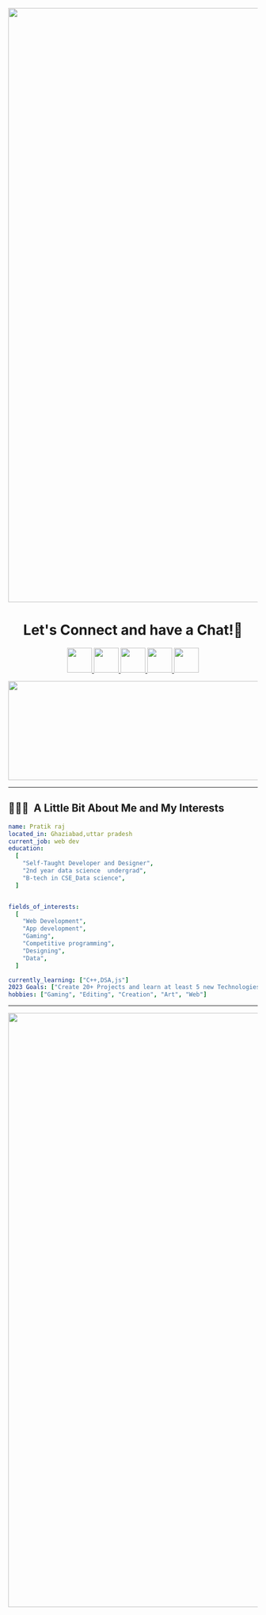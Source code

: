 <p align="center">
  <img  width="1200" src="https://capsule-render.vercel.app/api?type=waving&color=gradient&text=PRATIK!&height=100&section=header"/>
</p>

<h1 align="center">
  Let's Connect and have a Chat!💬
</h1>

<p align="center">
<a href="https://www.linkedin.com/in/pratik-raj-a4298b219/">
  <img height="50" src="https://user-images.githubusercontent.com/46517096/166973395-19676cd8-f8ec-4abf-83ff-da8243505b82.png"/>
</a>
<a href="https://pratikcodex.github.io/portfolio/">
  <img height="50" src="https://pratikcodex.github.io/portfolio/images/logoo.png"/>
</a>
<a href="https://pratikcodex.github.io/Drum-kit/">
  <img height="50" src="https://m.media-amazon.com/images/I/61yoxKi1PaL.png"/>
</a>
<a href="https://twitter.com/pratikrajcpr">
  <img height="50" src="https://user-images.githubusercontent.com/46517096/166974271-91dfa250-d70b-4cb9-8707-f1bda1b708c3.png"/>
</a>
<a href="https://www.instagram.com/pratikraj2023//">
  <img height="50" src="https://user-images.githubusercontent.com/46517096/166974368-9798f39f-1f46-499c-b14e-81f0a3f83a06.png"/>
</a>
</p>

<p align="center">
  <img height="200" width="1200" src= "https://78.media.tumblr.com/95f02d55724b631531d0b32dbd001297/tumblr_p177vracYv1wh4uq0o1_1280.gif">
</p>

---

<h2> 👨🏻‍💻 &nbsp;A Little Bit About Me and My Interests</h2>

```yaml
name: Pratik raj
located_in: Ghaziabad,uttar pradesh
current_job: web dev
education:
  [
    "Self-Taught Developer and Designer",
    "2nd year data science  undergrad",
    "B-tech in CSE_Data science",
  ]


fields_of_interests:
  [
    "Web Development",
    "App development",
    "Gaming",
    "Competitive programming",
    "Designing",
    "Data",
  ]

currently_learning: ["C++,DSA,js"]
2023 Goals: ["Create 20+ Projects and learn at least 5 new Technologies."]
hobbies: ["Gaming", "Editing", "Creation", "Art", "Web"]
```
  
---  
  

<p align="left">
  <img   width="1200" src="https://capsule-render.vercel.app/api?type=waving&color=gradient&height=100&section=footer"/>
</p>
